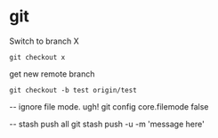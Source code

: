 # git

Switch to branch X
```
git checkout x
```

get new remote branch
```
git checkout -b test origin/test
```

-- ignore file mode. ugh!
git config core.filemode false

-- stash push all
git stash push -u -m 'message here'
